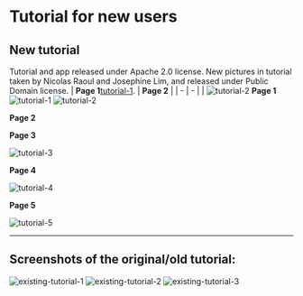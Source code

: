 # Tutorial for new users

## New tutorial

Tutorial and app released under Apache 2.0 license. 
New pictures in tutorial taken by Nicolas Raoul and Josephine Lim, and released under Public Domain license.
| **Page 1**[tutorial-1](https://cloud.githubusercontent.com/assets/3611199/20912096/0765f68a-bbd2-11e6-85ce-898e29a3b7e5.png). | **Page 2** |
| - | - |
| ![tutorial-2](https://cloud.githubusercontent.com/assets/3611199/20912097/0939059c-bbd2-11e6-9980-266b33df303e.png)
**Page 1**
![tutorial-1](https://cloud.githubusercontent.com/assets/3611199/20912096/0765f68a-bbd2-11e6-85ce-898e29a3b7e5.png)  ![tutorial-2](https://cloud.githubusercontent.com/assets/3611199/20912097/0939059c-bbd2-11e6-9980-266b33df303e.png)

**Page 2**



**Page 3**

![tutorial-3](https://cloud.githubusercontent.com/assets/3611199/20912098/0ae532c6-bbd2-11e6-8545-5f4bfa42ee47.png)

**Page 4**

![tutorial-4](https://cloud.githubusercontent.com/assets/3611199/20912100/1077730c-bbd2-11e6-9b14-ad737be1ca80.png)

**Page 5**

![tutorial-5](https://cloud.githubusercontent.com/assets/3611199/20912110/175ddd14-bbd2-11e6-91be-705cbba96e3c.png)


***

## Screenshots of the original/old tutorial:

![existing-tutorial-1](https://cloud.githubusercontent.com/assets/3611199/20377868/514d80b8-acf7-11e6-9785-9ac9bba53041.png)
![existing-tutorial-2](https://cloud.githubusercontent.com/assets/3611199/20377869/5443a554-acf7-11e6-966c-40207559c675.png)
![existing-tutorial-3](https://cloud.githubusercontent.com/assets/3611199/20377874/592d17d0-acf7-11e6-9139-c0872860da5a.png)
